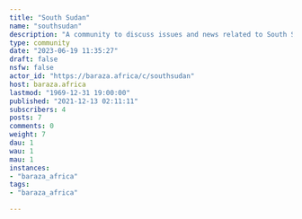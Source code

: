 ```yaml
---
title: "South Sudan" 
name: "southsudan"
description: "A community to discuss issues and news related to South Sudan."
type: community
date: "2023-06-19 11:35:27"
draft: false
nsfw: false
actor_id: "https://baraza.africa/c/southsudan"
host: baraza.africa
lastmod: "1969-12-31 19:00:00"
published: "2021-12-13 02:11:11"
subscribers: 4
posts: 7
comments: 0
weight: 7
dau: 1
wau: 1
mau: 1
instances:
- "baraza_africa"
tags: 
- "baraza_africa"

---
```

